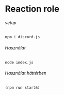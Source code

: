 # Reaction role

###### setup
`npm i discord.js`
###### Használat
`node index.js`
###### Használat háttérben
`(npm run start&)`
